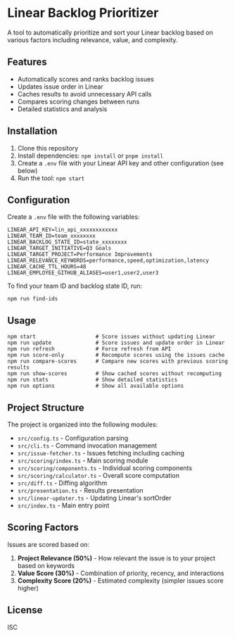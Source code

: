# Linear Backlog Prioritizer

A tool to automatically prioritize and sort your Linear backlog based on various factors including relevance, value, and complexity.

## Features

- Automatically scores and ranks backlog issues
- Updates issue order in Linear
- Caches results to avoid unnecessary API calls
- Compares scoring changes between runs
- Detailed statistics and analysis

## Installation

1. Clone this repository
2. Install dependencies: `npm install` or `pnpm install`
3. Create a `.env` file with your Linear API key and other configuration (see below)
4. Run the tool: `npm start`

## Configuration

Create a `.env` file with the following variables:

```
LINEAR_API_KEY=lin_api_xxxxxxxxxxxx
LINEAR_TEAM_ID=team_xxxxxxxx
LINEAR_BACKLOG_STATE_ID=state_xxxxxxxx
LINEAR_TARGET_INITIATIVE=Q3 Goals
LINEAR_TARGET_PROJECT=Performance Improvements
LINEAR_RELEVANCE_KEYWORDS=performance,speed,optimization,latency
LINEAR_CACHE_TTL_HOURS=48
LINEAR_EMPLOYEE_GITHUB_ALIASES=user1,user2,user3
```

To find your team ID and backlog state ID, run:

```
npm run find-ids
```

## Usage

```
npm start                   # Score issues without updating Linear
npm run update              # Score issues and update order in Linear
npm run refresh             # Force refresh from API
npm run score-only          # Recompute scores using the issues cache
npm run compare-scores      # Compare new scores with previous scoring results
npm run show-scores         # Show cached scores without recomputing
npm run stats               # Show detailed statistics
npm run options             # Show all available options
```

## Project Structure

The project is organized into the following modules:

- `src/config.ts` - Configuration parsing
- `src/cli.ts` - Command invocation management
- `src/issue-fetcher.ts` - Issues fetching including caching
- `src/scoring/index.ts` - Main scoring module
- `src/scoring/components.ts` - Individual scoring components
- `src/scoring/calculator.ts` - Overall score computation
- `src/diff.ts` - Diffing algorithm
- `src/presentation.ts` - Results presentation
- `src/linear-updater.ts` - Updating Linear's sortOrder
- `src/index.ts` - Main entry point

## Scoring Factors

Issues are scored based on:

1. **Project Relevance (50%)** - How relevant the issue is to your project based on keywords
2. **Value Score (30%)** - Combination of priority, recency, and interactions
3. **Complexity Score (20%)** - Estimated complexity (simpler issues score higher)

## License

ISC
